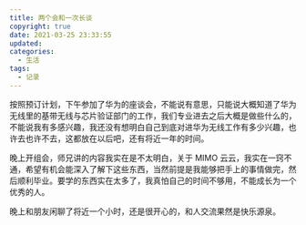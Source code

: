 ```yaml
---
title: 两个会和一次长谈
copyright: true
date: 2021-03-25 23:33:55
updated:
categories:
  - 生活
tags:
  - 记录
---
```


按照预订计划，下午参加了华为的座谈会，不能说有意思，只能说大概知道了华为无线里的基带无线与芯片验证部门的工作，我们专业进去之后大概是做些什么的，不能说我有多感兴趣，我还没有想明白自己到底对进华为无线工作有多少兴趣，也许去也许不去，这都放在以后吧，还有将近一年的时间。

晚上开组会，师兄讲的内容我实在是不太明白，关于 MIMO 云云，我实在一窍不通，希望有机会能深入了解下这些东西，当然前提是我能够把手上的事情做完，然后顺利毕业。要学的东西实在太多了，我真怕自己的时间不够用，不能成长为一个优秀的人。

晚上和朋友闲聊了将近一个小时，还是很开心的，和人交流果然是快乐源泉。
